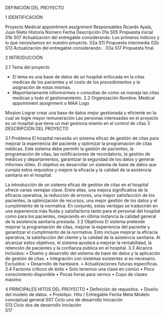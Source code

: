 DEFINICIÓN DEL PROYECTO	

1	IDENTIFICACIÓN

Proyecto	Medical appointment assignment
Responsables	Ricardo Ayala, Juan Nieto
Historia
Número	Fecha	Descripción
01a	S05	Propuesta inicial
01b	S07	Actualización del entregable considerando:
Los primeros indicios y lo que necesitamos en nuestro proyecto.
02a	S11	Propuesta intermedia
02b	S13	Actualización del entregable considerando:
.
03a	S17	Propuesta final


2	INTRODUCCIÓN

2.1	Tema del proyecto
-	El tema es una base de datos de un hospital enfocada en la citas medicas de los pacientes y el costo de los procedimientos y la asignación de estas mismas.
-	Mayoritariamente informormes o consultas de como se maneja las citas medicas y todo el gestionamiento. 
2.2	Organización
 Nombre:
Medical appointment assignment o MAA
Logo
















Mission
Lograr crear una base de datos mejor gestionada y eficiente en la cual se logre mayor              remuneración
 Las personas interesadas en el proyecto es un hospital que tiene un mal gestiona miento en el control de citas 
3	DESCRIPCIÓN DEL PROYECTO

3.1	Problema
El hospital necesita un sistema eficaz de gestión de citas para mejorar la experiencia del paciente y optimizar la programación de citas médicas. Este sistema debe permitir la gestión de pacientes, la programación de citas, las notificaciones de recordatorio, la gestión de médicos y departamentos, garantizar la seguridad de los datos y generar informes útiles. El objetivo es desarrollar un sistema de base de datos que cumpla estos requisitos y mejore la eficacia y la calidad de la asistencia sanitaria en el hospital.  

La introducción de un sistema eficaz de gestión de citas en el hospital ofrece varias ventajas clave. Entre ellas, una mejora significativa de la eficacia operativa, la reducción de errores, una mayor satisfacción de los pacientes, la optimización de recursos, una mejor gestión de los datos y el cumplimiento de la normativa. En conjunto, estas ventajas se traducirán en una experiencia más fluida y satisfactoria tanto para el personal del hospital como para los pacientes, mejorando en última instancia la calidad general de la asistencia sanitaria prestada.
3.2	Objetivos
El sistema pretende mejorar la programación de citas, mejorar la experiencia del paciente y garantizar el cumplimiento de la normativa. Esto incluye mejorar la eficacia operativa, la satisfacción del cliente y la calidad de la asistencia sanitaria. Al alcanzar estos objetivos, el sistema ayudará a mejorar la rentabilidad, la retención de pacientes y la confianza pública en el hospital.
3.3	Alcance
Incluidos:
•	Diseño y desarrollo del sistema de base de datos y la aplicación de gestión de citas.
•	Integración con sistemas existentes si es necesario.
Excluidos:
•	Desarrollo de hardware.
•	Actualizaciones futuras específicas.
3.4	Factores críticos de éxito
•	Solo tenemos una clase en común
•	Poco conocimiento disponible
•	Pocas horas para vernos
•	Cupo de clases máximo

4	PRINCIPALES HITOS DEL PROYECTO
•	Definición de requisitos.
•	Diseño del modelo de datos.
•	Prototipo.
Hito / Entregable	Fecha Meta
Modelo conceptual general	S07
Ciclo uno de desarrollo
Iniciación 	
S13
Ciclo dos de desarrollo
Iniciación 	
S17

